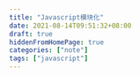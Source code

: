 ```yaml
---
title: "Javascript模块化"
date: 2021-08-14T09:51:32+08:00
draft: true
hiddenFromHomePage: true
categories: ["note"]
tags: ["javascript"]
---
```

